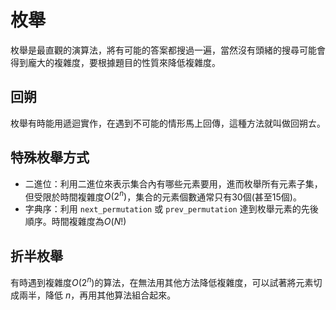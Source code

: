 # 枚舉
枚舉是最直觀的演算法，將有可能的答案都搜過一遍，當然沒有頭緒的搜尋可能會得到龐大的複雜度，要根據題目的性質來降低複雜度。
## 回朔
枚舉有時能用遞迴實作，在遇到不可能的情形馬上回傳，這種方法就叫做回朔ㄊ。
## 特殊枚舉方式
* 二進位：利用二進位來表示集合內有哪些元素要用，進而枚舉所有元素子集，但受限於時間複雜度$O(2^n)$，集合的元素個數通常只有30個(甚至15個)。   
* 字典序：利用 `next_permutation` 或 `prev_permutation` 達到枚舉元素的先後順序。時間複雜度為$O(N!)$
## 折半枚舉
有時遇到複雜度$O(2^n)$的算法，在無法用其他方法降低複雜度，可以試著將元素切成兩半，降低 $n$，再用其他算法組合起來。